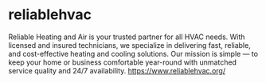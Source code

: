# reliablehvac
Reliable Heating and Air is your trusted partner for all HVAC needs. With licensed and insured technicians, we specialize in delivering fast, reliable, and cost-effective heating and cooling solutions. Our mission is simple — to keep your home or business comfortable year-round with unmatched service quality and 24/7 availability.
https://www.reliablehvac.org/
